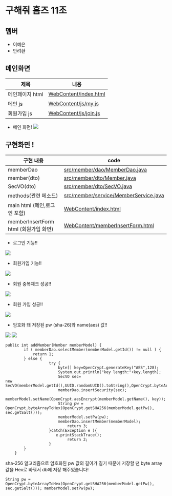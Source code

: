 # 구해줘 홈즈 11조

## 멤버

- 이예은
- 안려환


## 메인화면

| 제목            | 내용                                                                                                                                       |
| --------------- | ------------------------------------------------------------------------------------------------------------------------------------------ |
| 메인페이지 html | [WebContent/index.html](https://lab.ssafy.com/s08/a19/10_whereismyhome_algo/pair11_ahnryeohwan_leeyeeun/-/blob/main/WebContent/index.html) |
| 메인 js         | [WebContent/js/my.js](https://lab.ssafy.com/s08/a19/10_whereismyhome_algo/pair11_ahnryeohwan_leeyeeun/-/blob/main/WebContent/js/my.js)     |
| 회원가입 js     | [WebContent/js/join.js](https://lab.ssafy.com/s08/a19/10_whereismyhome_algo/pair11_ahnryeohwan_leeyeeun/-/blob/main/WebContent/js/join.js) |

- 메인 화면!
  <img src="https://lab.ssafy.com/s08/a19/10_whereismyhome_algo/pair11_ahnryeohwan_leeyeeun/-/raw/main/img/%EB%A9%94%EC%9D%B8%ED%99%94%EB%A9%B4.PNG">

## 구현화면 !

| 구현 내용                             | code                                                                                                                                                                       |
| ------------------------------------- | -------------------------------------------------------------------------------------------------------------------------------------------------------------------------- |
| memberDao                             | [src/member/dao/MemberDao.java](https://lab.ssafy.com/s08/a19/10_whereismyhome_algo/pair11_ahnryeohwan_leeyeeun/-/blob/main/src/member/dao/MemberDao.java)                 |
| member(dto)                           | [src/member/dto/Member.java](https://lab.ssafy.com/s08/a19/10_whereismyhome_algo/pair11_ahnryeohwan_leeyeeun/-/blob/main/src/member/dto/Member.java)                       |
| SecVO(dto)                            | [src/member/dto/SecVO.java](https://lab.ssafy.com/s08/a19/10_whereismyhome_algo/pair11_ahnryeohwan_leeyeeun/-/blob/main/src/member/dto/SecVO.java)                         |
| methods(관련 메소드)                     | [src/member/service/MemberService.java](https://lab.ssafy.com/s08/a19/10_whereismyhome_algo/pair11_ahnryeohwan_leeyeeun/-/blob/main/src/member/service/MemberService.java) |
| main html (메인,로그인 포함)          | [WebContent/index.html](https://lab.ssafy.com/s08/a19/10_whereismyhome_algo/pair11_ahnryeohwan_leeyeeun/-/blob/main/WebContent/index.html)                                 |
| memberInsertForm html (회원가입 화면) | [WebContent/memberInsertForm.html](https://lab.ssafy.com/s08/a19/10_whereismyhome_algo/pair11_ahnryeohwan_leeyeeun/-/blob/main/WebContent/memberInsertForm.html)           |

- 로그인 기능!!

<img src="https://lab.ssafy.com/s08/a19/10_whereismyhome_algo/pair11_ahnryeohwan_leeyeeun/-/raw/main/img/%EB%A1%9C%EA%B7%B8%EC%9D%B8%EC%84%B1%EA%B3%B5.PNG">

- 회원가입 기능!!

<img src="https://lab.ssafy.com/s08/a19/10_whereismyhome_algo/pair11_ahnryeohwan_leeyeeun/-/raw/main/img/%ED%9A%8C%EC%9B%90%EA%B0%80%EC%9E%85.PNG">

- 회원 중복체크 성공!!

<img src="https://lab.ssafy.com/s08/a19/10_whereismyhome_algo/pair11_ahnryeohwan_leeyeeun/-/raw/main/img/%ED%9A%8C%EC%9B%90%EC%A4%91%EB%B3%B5%EC%B2%B4%ED%81%AC.PNG">

- 회원 가입 성공!!

<img src="https://lab.ssafy.com/s08/a19/10_whereismyhome_algo/pair11_ahnryeohwan_leeyeeun/-/raw/main/img/%ED%9A%8C%EC%9B%90%EA%B0%80%EC%9E%85%20%EC%84%B1%EA%B3%B5.PNG">

- 암호화 돼 저장된 pw (sha-26)와 name(aes) 값!!

<img src="https://lab.ssafy.com/s08/a19/10_whereismyhome_algo/pair11_ahnryeohwan_leeyeeun/-/raw/main/img/salt_db.PNG">

<img src="https://lab.ssafy.com/s08/a19/10_whereismyhome_algo/pair11_ahnryeohwan_leeyeeun/-/raw/main/img/%EC%95%94%ED%98%B8%ED%99%94.PNG">

```
public int addMember(Member memberModel) {
		if ( memberDao.selectMember(memberModel.getId()) != null ) {
			return 1;
		} else {
		           try {
		        	   byte[] key=OpenCrypt.generateKey("AES",128);
		        	   System.out.println("key length:"+key.length);
		        	   SecVO sec=
new SecVO(memberModel.getId(),UUID.randomUUID().toString(),OpenCrypt.byteArrayToHex(key));
		        	   memberDao.insertSecurity(sec);
		        	   memberModel.setName(OpenCrypt.aesEncrypt(memberModel.getName(), key));
		        	   String pw = OpenCrypt.byteArrayToHex(OpenCrypt.getSHA256(memberModel.getPw(), sec.getSalt()));
		               memberModel.setPw(pw);
		               memberDao.insertMember(memberModel);
		                   return 3;
		           }catch(Exception e ){
		        	  e.printStackTrace();
			               return 2;
		           }
		}
	}
```

sha-256 알고리즘으로 암호화된 pw 값의 길이가 길기 때문에
저장할 땐 byte array 값을 Hex로 바꿔서 db에 저장 해주었습니다!

`String pw = OpenCrypt.byteArrayToHex(OpenCrypt.getSHA256(memberModel.getPw(), sec.getSalt())); memberModel.setPw(pw); `

